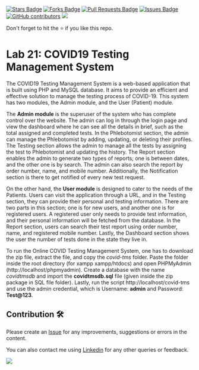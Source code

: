 <a href="https://github.com/drshahizan/learn-php/stargazers"><img src="https://img.shields.io/github/stars/drshahizan/learn-php" alt="Stars Badge"/></a>
<a href="https://github.com/drshahizan/learn-php/network/members"><img src="https://img.shields.io/github/forks/drshahizan/learn-php" alt="Forks Badge"/></a>
<a href="https://github.com/drshahizan/learn-php/pulls"><img src="https://img.shields.io/github/issues-pr/drshahizan/learn-php" alt="Pull Requests Badge"/></a>
<a href="https://github.com/drshahizan/learn-php/issues"><img src="https://img.shields.io/github/issues/drshahizan/learn-php" alt="Issues Badge"/></a>
<a href="https://github.com/drshahizan/learn-php/graphs/contributors"><img alt="GitHub contributors" src="https://img.shields.io/github/contributors/drshahizan/learn-php?color=2b9348"></a>
![](https://visitor-badge.glitch.me/badge?page_id=drshahizan/learn-php)

Don't forget to hit the :star: if you like this repo.

# Lab 21: COVID19 Testing Management System

The COVID19 Testing Management System is a web-based application that is built using PHP and MySQL database. It aims to provide an efficient and effective solution to manage the testing process of COVID-19. This system has two modules, the Admin module, and the User (Patient) module.

The **Admin module** is the superuser of the system who has complete control over the website. The admin can log in through the login page and view the dashboard where he can see all the details in brief, such as the total assigned and completed tests. In the Phlebotomist section, the admin can manage the Phlebotomist by adding, updating, or deleting their profiles. The Testing section allows the admin to manage all the tests by assigning the test to Phlebotomist and updating the history. The Report section enables the admin to generate two types of reports; one is between dates, and the other one is by search. The admin can also search the report by order number, name, and mobile number. Additionally, the Notification section is there to get notified of every new test request.

On the other hand, the **User module** is designed to cater to the needs of the Patients. Users can visit the application through a URL, and in the Testing section, they can provide their personal and testing information. There are two parts in this section; one is for new users, and another one is for registered users. A registered user only needs to provide test information, and their personal information will be fetched from the database. In the Report section, users can search their test report using order number, name, and registered mobile number. Lastly, the Dashboard section shows the user the number of tests done in the state they live in.

To run the Online COVID Testing Management System, one has to download the zip file, extract the file, and copy the *covid-tms* folder. Paste the folder inside the root directory (for xampp xampp/htdocs) and open PHPMyAdmin (http://localhost/phpmyadmin). Create a database with the name *covidtmsdb* and import the **covidtmsdb.sql** file (given inside the zip package in SQL file folder). Lastly, run the script http://localhost/covid-tms and use the admin credential, which is Username: **admin** and Password: **Test@123**.

## Contribution 🛠️
Please create an [Issue](https://github.com/drshahizan/learn-php/issues) for any improvements, suggestions or errors in the content.

You can also contact me using [Linkedin](https://www.linkedin.com/in/drshahizan/) for any other queries or feedback.

![](https://visitor-badge.glitch.me/badge?page_id=drshahizan)
